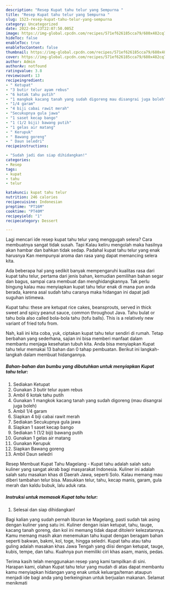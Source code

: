 ```yaml
---
description: "Resep Kupat tahu telur yang Sempurna "
title: "Resep Kupat tahu telur yang Sempurna "
slug: 1523-resep-kupat-tahu-telur-yang-sempurna
category: Uncategorized
date: 2022-04-23T22:07:50.005Z
image: https://img-global.cpcdn.com/recipes/571ef626185cca79/680x482cq70/kupat-tahu-telur-foto-resep-utama.jpg
hideToc: false
enableToc: true
enableTocContent: false
thumbnail: https://img-global.cpcdn.com/recipes/571ef626185cca79/680x482cq70/kupat-tahu-telur-foto-resep-utama.jpg
cover: https://img-global.cpcdn.com/recipes/571ef626185cca79/680x482cq70/kupat-tahu-telur-foto-resep-utama.jpg
author: Admin
authorAv: notfound
ratingvalue: 3.8
reviewcount: 13
recipeingredient:
- " Ketupat"
- "3 butir telur ayam rebus"
- "6 kotak tahu putih"
- "1 mangkok kacang tanah yang sudah digoreng mau disangrai juga boleh"
- "1/4 garam"
- "4 biji cabai rawit merah"
- "Secukupnya gula jawa"
- "1 saset kecap bango"
- "1 (1/2 biji) bawang putih"
- "1 gelas air matang"
- " Kerupuk"
- " Bawang goreng"
- " Daun seledri"
recipeinstructions:

- "Sudah jadi dan siap dihidangkan!"
categories:
- Resep
tags:
- kupat
- tahu
- telur

katakunci: kupat tahu telur 
nutrition: 246 calories
recipecuisine: Indonesian
preptime: "PT16M"
cooktime: "PT40M"
recipeyield: "1"
recipecategory: Dessert

---
```



Lagi mencari ide resep kupat tahu telur yang menggugah selera? Cara membuatnya sangat tidak susah. Tapi Kalau keliru mengolah maka hasilnya akan hambar dan bahkan tidak sedap. Padahal kupat tahu telur yang enak harusnya Kan mempunyai aroma dan rasa yang dapat memancing selera kita.


Ada beberapa hal yang sedikit banyak mempengaruhi kualitas rasa dari kupat tahu telur, pertama dari jenis bahan, kemudian pemilihan bahan segar dan bagus, sampai cara membuat dan menghidangkannya. Tak perlu bingung kalau mau menyiapkan kupat tahu telur enak di mana pun anda berada, karena asal sudah tahu caranya maka hidangan ini dapat jadi suguhan istimewa.

Kupat tahu: these are ketupat rice cakes, beansprouts, served in thick sweet and spicy peanut sauce, common throughout Java. Tahu bulat or tahu bola also called bola-bola tahu (tofu balls). This is a relatively new variant of fried tofu from.


Nah, kali ini kita coba, yuk, ciptakan kupat tahu telur sendiri di rumah. Tetap berbahan yang sederhana, sajian ini bisa memberi manfaat dalam membantu menjaga kesehatan tubuh kita. Anda bisa menyiapkan Kupat tahu telur memakai 13 bahan dan 0 tahap pembuatan. Berikut ini langkah-langkah dalam membuat hidangannya.

<!--inarticleads1-->

##### Bahan-bahan dan bumbu yang dibutuhkan untuk menyiapkan Kupat tahu telur:

1. Sediakan  Ketupat
1. Gunakan 3 butir telur ayam rebus
1. Ambil 6 kotak tahu putih
1. Gunakan 1 mangkok kacang tanah yang sudah digoreng (mau disangrai juga boleh)
1. Ambil 1/4 garam
1. Siapkan 4 biji cabai rawit merah
1. Sediakan Secukupnya gula jawa
1. Siapkan 1 saset kecap bango
1. Sediakan 1 (1/2 biji) bawang putih
1. Gunakan 1 gelas air matang
1. Gunakan  Kerupuk
1. Siapkan  Bawang goreng
1. Ambil  Daun seledri


Resep Membuat Kupat Tahu Magelang - Kupat tahu adalah salah satu kuliner yang sangat akrab bagi masyarakat Indonesia. Kuliner ini adalah salah satu masakan khas di Daerah Jawa, seperti Solo. Kalau memang mau diberi tambahan telur bisa. Masukkan telur, tahu, kecap manis, garam, gula merah dan kaldu bubuk, lalu aduk rata. 

<!--inarticleads2-->

##### Instruksi untuk memasak Kupat tahu telur:


1. Selesai dan siap dihidangkan!

Bagi kalian yang sudah pernah liburan ke Magelang, pasti sudah tak asing dengan kuliner yang satu ini. Kuliner dengan isian ketupat, tahu, tauge, kacang tanah goreng, dan kol ini memang tidak dapat ditolerir kelezatannya. Kamu memang masih akan menemukan tahu kupat dengan beragam bahan seperti bakwan, bakmi, kol, toge, hingga seledri. Kupat tahu atau tahu guling adalah masakan khas Jawa Tengah yang diisi dengan ketupat, tauge, kubis, tempe, dan tahu. Kuahnya pun memiliki ciri khas asam, manis, pedas. 

Terima kasih telah menggunakan resep yang kami tampilkan di sini. Harapan kami, olahan Kupat tahu telur yang mudah di atas dapat membantu kamu menyiapkan hidangan yang enak untuk keluarga/teman ataupun menjadi ide bagi anda yang berkeinginan untuk berjualan makanan. Selamat menikmati
